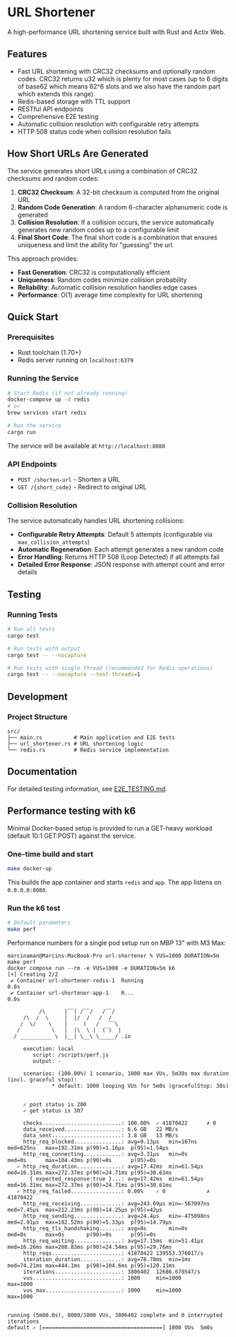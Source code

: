 # URL Shortener

A high-performance URL shortening service built with Rust and Actix Web.

## Features

- Fast URL shortening with CRC32 checksums and optionally random codes. CRC32 returns u32 which is plenty for most cases (up to 6 digits of base62 which means 62^6 slots and we also have the random part which extends this range).
- Redis-based storage with TTL support
- RESTful API endpoints
- Comprehensive E2E testing
- Automatic collision resolution with configurable retry attempts
- HTTP 508 status code when collision resolution fails

## How Short URLs Are Generated

The service generates short URLs using a combination of CRC32 checksums and random codes:

1. **CRC32 Checksum**: A 32-bit checksum is computed from the original URL
2. **Random Code Generation**: A random 6-character alphanumeric code is generated
3. **Collision Resolution**: If a collision occurs, the service automatically generates new random codes up to a configurable limit
4. **Final Short Code**: The final short code is a combination that ensures uniqueness and limit the ability for "guessing" the url.

This approach provides:
- **Fast Generation**: CRC32 is computationally efficient
- **Uniqueness**: Random codes minimize collision probability
- **Reliability**: Automatic collision resolution handles edge cases
- **Performance**: O(1) average time complexity for URL shortening

## Quick Start

### Prerequisites

- Rust toolchain (1.70+)
- Redis server running on `localhost:6379`

### Running the Service

```bash
# Start Redis (if not already running)
docker-compose up -d redis
# or
brew services start redis

# Run the service
cargo run
```

The service will be available at `http://localhost:8080`

### API Endpoints

- `POST /shorten-url` - Shorten a URL
- `GET /{short_code}` - Redirect to original URL

### Collision Resolution

The service automatically handles URL shortening collisions:
- **Configurable Retry Attempts**: Default 5 attempts (configurable via `max_collision_attempts`)
- **Automatic Regeneration**: Each attempt generates a new random code
- **Error Handling**: Returns HTTP 508 (Loop Detected) if all attempts fail
- **Detailed Error Response**: JSON response with attempt count and error details

## Testing

### Running Tests

```bash
# Run all tests
cargo test

# Run tests with output
cargo test -- --nocapture

# Run tests with single thread (recommended for Redis operations)
cargo test -- --nocapture --test-threads=1
```

## Development

### Project Structure

```
src/
├── main.rs          # Main application and E2E tests
├── url_shortener.rs # URL shortening logic
└── redis.rs         # Redis service implementation
```

## Documentation

For detailed testing information, see [E2E_TESTING.md](E2E_TESTING.md).

## Performance testing with k6

Minimal Docker-based setup is provided to run a GET-heavy workload (default 10:1 GET:POST) against the service.

### One-time build and start

```bash
make docker-up
```

This builds the app container and starts `redis` and `app`. The app listens on `0.0.0.0:8080`.

### Run the k6 test

```bash
# Default parameters
make perf
```

Performance numbers for a single pod setup run on MBP 13" with M3 Max:
```
marcinaman@Marcins-MacBook-Pro url-shortener % VUS=1000 DURATION=5m make perf
docker compose run --rm -e VUS=1000 -e DURATION=5m k6
[+] Creating 2/2
 ✔ Container url-shortener-redis-1  Running                              0.0s 
 ✔ Container url-shortener-app-1    R...                                 0.0s 

          /\      |‾‾| /‾‾/   /‾‾/   
     /\  /  \     |  |/  /   /  /    
    /  \/    \    |     (   /   ‾‾\  
   /          \   |  |\  \ |  (‾)  | 
  / __________ \  |__| \__\ \_____/ .io

     execution: local
        script: /scripts/perf.js
        output: -

     scenarios: (100.00%) 1 scenario, 1000 max VUs, 5m30s max duration (incl. graceful stop):
              * default: 1000 looping VUs for 5m0s (gracefulStop: 30s)


     ✓ post status is 200
     ✓ get status is 307

     checks.........................: 100.00%  ✓ 41870422      ✗ 0       
     data_received..................: 6.6 GB   22 MB/s
     data_sent......................: 3.8 GB   13 MB/s
     http_req_blocked...............: avg=9.13µs   min=167ns     med=625ns   max=192.31ms p(90)=1.16µs  p(95)=1.54µs  
     http_req_connecting............: avg=3.31µs   min=0s        med=0s      max=104.43ms p(90)=0s      p(95)=0s      
   ✓ http_req_duration..............: avg=17.42ms  min=61.54µs   med=16.31ms max=272.37ms p(90)=24.71ms p(95)=30.61ms 
       { expected_response:true }...: avg=17.42ms  min=61.54µs   med=16.31ms max=272.37ms p(90)=24.71ms p(95)=30.61ms 
   ✓ http_req_failed................: 0.00%    ✓ 0             ✗ 41870422
     http_req_receiving.............: avg=243.69µs min=-567097ns med=7.45µs  max=212.23ms p(90)=14.25µs p(95)=42µs    
     http_req_sending...............: avg=24.4µs   min=-475098ns med=2.91µs  max=182.52ms p(90)=5.33µs  p(95)=14.79µs 
     http_req_tls_handshaking.......: avg=0s       min=0s        med=0s      max=0s       p(90)=0s      p(95)=0s      
     http_req_waiting...............: avg=17.15ms  min=51.41µs   med=16.26ms max=208.83ms p(90)=24.54ms p(95)=29.76ms 
     http_reqs......................: 41870422 139553.376017/s
     iteration_duration.............: avg=78.78ms  min=1ms       med=74.21ms max=444.1ms  p(90)=104.6ms p(95)=120.11ms
     iterations.....................: 3806402  12686.670547/s
     vus............................: 1000     min=1000        max=1000  
     vus_max........................: 1000     min=1000        max=1000  


running (5m00.0s), 0000/1000 VUs, 3806402 complete and 0 interrupted iterations
default ✓ [======================================] 1000 VUs  5m0s
```
